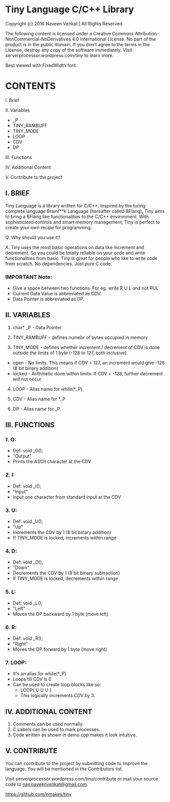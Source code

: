 # Tiny Language C/C++ Library

Copyright (c) 2016 Naveen Venkat | All Rights Reserved

The following content is licensed under a Creative Commons Attribution-NonCommercial-NoDerivatives 4.0 International License. No part of the product is in the public domain. If you don't agree to the terms in the License, destroy any copy of the software immediately. Visit serverprocessor.wordpress.com/tiny to learn more.

Best viewed with FixedWidth font.

# CONTENTS

I. Brief

II. Variables
    
  * _P
  * TINY_RAMBUFF
  * TINY_MODE
  * LOOP
  * CDV
  * DP

III. Functions

IV. Additional Content

V. Contribute to the project


## I. BRIEF


Tiny Language is a library written for C/C++. Inspired by the turing complete language Brainf**k Language (hereafter called BFlang), Tiny aims to bring a BFlang like functionalities to the C/C++ environment. With sophisticated controls and smart memory management, Tiny is perfect to create your own recipe for programming.

*Q*. Why should you use it?

*A*. Tiny uses the most basic operations on data like increment and decrement. So you could be totally reliable on your code and write functionalities from basic. Tiny is great for people who like to write code from scratch. No dependencies. Just pure C code.

### IMPORTANT Note:
  
  * Give a space between two functions. For eg. write R U L and not RUL
  * Current Data Value is abbreviated as CDV.
  * Data Pointer is abbreviated as DP.


## II. VARIABLES

1. char* _P - Data Pointer

2. TINY_RAMBUFF - defines numebr of bytes occupied in memory

3. TINY_MODE - defines whether increment / decrement of CDV is done outside the limits of 1 byte (-128 to 127, both inclusive).

  * open - No limits. This means if CDV = 127, an increment would give -128 (8 bit binary addition)
  * locked - Arithmetic done within limits. If CDV = -128, further decrement will not occur

4. LOOP - Alias name for while(*_P)

5. CDV - Alias name for *_P

6. DP - Alias name for _P


## III. FUNCTIONS

### 1. O:
  
  * Def: void _O();
  * "Output"
  * Prints the ASCII character at the CDV

### 2. I:
  
  * Def: void _I();
  * "Input"
  * Input one character from standard input at the CDV

### 3. U:
  
  * Def: void _U();
  * "Up"
  * Increments the CDV by 1 (8 bit binary addition)
  * If TINY_MODE is locked, increments within range

### 4. D:
  
  * Def: void _D();
  * "Down"
  * Decrements the CDV by 1 (8 bit binary subtraction)
  * If TINY_MODE is locked, decrements within range

### 5. L:
  
  * Def: void _L();
  * "Left"
  * Moves the DP backward by 1 byte (move left)

### 6. R:
  
  * Def: void _R();
  * "Right"
  * Moves the DP forward by 1 byte (move right)

### 7. LOOP:
  
  * It's an alias for while(*_P)
  * Loops till CDV is 0
  * Can be used to create loop blocks like so:
    - LOOP{ U U U }
    - This logically increments CDV by 3.


## IV. ADDITIONAL CONTENT

1. Comments can be used normally.
2. C Labels can be used to mark processes.
3. Code written as shown in demo.cpp makes it look intuitive.


## V. CONTRIBUTE

You can contribute to the project by submitting code to improve the language. You will be mentioned in the Contributors list.

Visit serverprocessor.wordpress.com/tiny/contribute or mail your source code to nav.naveenvenkat@gmail.com.

https://github.com/nmakes/tiny
